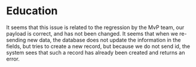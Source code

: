 # Education

It seems that this issue is related to the regression by the MvP team, our payload is correct, and has not been changed. It seems that when we re-sending new data, the database does not update the information in the fields, but tries to create a new record, but because we do not send id, the system sees that such a record has already been created and returns an error.
